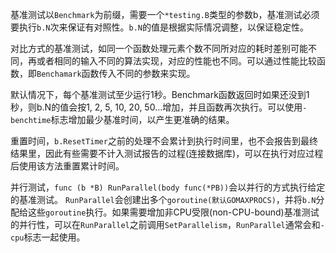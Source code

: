 基准测试以`Benchmark`为前缀，需要一个`*testing.B`类型的参数b，基准测试必须要执行`b.N`次来保证有对照性。`b.N`的值是根据实际情况调整，以保证稳定性。

对比方式的基准测试，如同一个函数处理元素个数不同所对应的耗时差别可能不同，再或者相同的输入不同的算法实现，对应的性能也不同。可以通过性能比较函数，即`Benchamark`函数传入不同的参数来实现。

默认情况下，每个基准测试至少运行1秒。Benchmark函数返回时如果还没到1秒，则b.N的值会按1, 2, 5, 10, 20, 50...增加，并且函数再次执行。可以使用`-benchtime`标志增加最少基准时间，以产生更准确的结果。

重置时间，`b.ResetTimer`之前的处理不会累计到执行时间里，也不会报告到最终结果里，因此有些需要不计入测试报告的过程(连接数据库)，可以在执行对应过程后使用该方法重置累计时间。

并行测试，`func (b *B) RunParallel(body func(*PB))`会以并行的方式执行给定的基准测试。 `RunParallel`会创建出多个`goroutine(默认GOMAXPROCS)`，并将`b.N`分配给这些`goroutine`执行。如果需要增加非CPU受限(non-CPU-bound)基准测试的并行性，可以在`RunParallel`之前调用`SetParallelism`，`RunParallel`通常会和`-cpu`标志一起使用。
